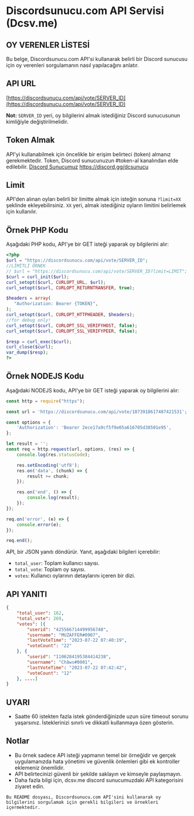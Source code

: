 # Discordsunucu.com API Servisi (Dcsv.me)

## OY VERENLER LİSTESİ

Bu belge, Discordsunucu.com API'si kullanarak belirli bir Discord sunucusu için oy verenleri sorgulamanın nasıl yapılacağını anlatır.


## API URL

[https://discordsunucu.com/api/vote/SERVER_ID](https://discordsunucu.com/api/vote/SERVER_ID)

**Not:** `SERVER_ID` yeri, oy bilgilerini almak istediğiniz Discord sunucusunun kimliğiyle değiştirilmelidir.


## Token Almak

API'yi kullanabilmek için öncelikle bir erişim belirteci (token) almanız gerekmektedir. Token, Discord sunucunuzun #token-al kanalından elde edilebilir. [Discord Sunucumuz](https://discord.gg/dcsunucu) https://discord.gg/dcsunucu


## Limit

API'den alınan oyları belirli bir limitte almak için isteğin sonuna `?limit=XX` şeklinde ekleyebilirsiniz. `XX` yeri, almak istediğiniz oyların limitini belirlemek için kullanılır.

 ## Örnek PHP Kodu

Aşağıdaki PHP kodu, API'ye bir GET isteği yaparak oy bilgilerini alır:
```php
<?php
$url = "https://discordsunucu.com/api/vote/SERVER_ID";
//LİMİTLİ ÖRNEK
// $url = "https://discordsunucu.com/api/vote/SERVER_ID?limit=LIMIT";
$curl = curl_init($url);
curl_setopt($curl, CURLOPT_URL, $url);
curl_setopt($curl, CURLOPT_RETURNTRANSFER, true);

$headers = array(
   "Authorization: Bearer {TOKEN}",
);
curl_setopt($curl, CURLOPT_HTTPHEADER, $headers);
//for debug only!
curl_setopt($curl, CURLOPT_SSL_VERIFYHOST, false);
curl_setopt($curl, CURLOPT_SSL_VERIFYPEER, false);

$resp = curl_exec($curl);
curl_close($curl);
var_dump($resp);
?>
```

 ## Örnek NODEJS Kodu

Aşağıdaki NODEJS kodu, API'ye bir GET isteği yaparak oy bilgilerini alır:
```js
const http = require("https");

const url = 'https://discordsunucu.com/api/vote/1073918617487421531';

const options = {
    'Authorization': 'Bearer 2ece17a9cf5f9e05a616705d38501e95',
};

let result = '';
const req = http.request(url, options, (res) => {
    console.log(res.statusCode);

    res.setEncoding('utf8');
    res.on('data', (chunk) => {
        result += chunk;
    });

    res.on('end', () => {
        console.log(result);
    });
});

req.on('error', (e) => {
    console.error(e);
});

req.end();
```


API, bir JSON yanıtı döndürür. Yanıt, aşağıdaki bilgileri içerebilir:

- `total_user`: Toplam kullanıcı sayısı.
- `total_vote`: Toplam oy sayısı.
- `votes`: Kullanıcı oylarının detaylarını içeren bir dizi.

 ## API YANITI

```json
{
    "total_user": 162,
    "total_vote": 269,
    "votes": [{
        "userid": "425566714499956748",
        "username": "MUZAFFER#0907",
        "lastVoteTime": "2023-07-22 07:40:19",
        "voteCount": "22"
    }, {
        "userid": "1106284195384414238",
        "username": "Châws#0001",
        "lastVoteTime": "2023-07-22 07:42:42",
        "voteCount": "12"
    }, ....]
}
```
## UYARI

- Saatte 60 istekten fazla istek gönderdiğinizde uzun süre timeout sorunu yaşarsınız. İsteklerinizi sınırlı ve dikkatli kullanmaya özen gösterin.


## Notlar

- Bu örnek sadece API isteği yapmanın temel bir örneğidir ve gerçek uygulamanızda hata yönetimi ve güvenlik önlemleri gibi ek kontroller eklemeniz önemlidir.
- API belirtecinizi güvenli bir şekilde saklayın ve kimseyle paylaşmayın.
- Daha fazla bilgi için, dcsv.me discord sunucumuzdaki API kategorisini ziyaret edin.

`Bu README dosyası, Discordsunucu.com API'sini kullanarak oy bilgilerini sorgulamak için gerekli bilgileri ve örnekleri içermektedir.`

